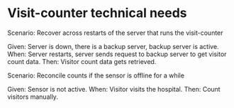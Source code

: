 # Visit-counter technical needs

Scenario: Recover across restarts of the server
that runs the visit-counter

  Given: Server is down, there is a backup server,
  backup server is active.
  When: Server restarts,
  server sends request to backup server to get visitor count data.
  Then: Visitor count data gets retrieved.

Scenario: Reconcile counts if the sensor is offline for a while

  Given: Sensor is not active.
  When: Visitor visits the hospital.
  Then: Count visitors manually.  
